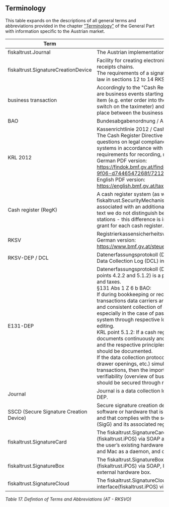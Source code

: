 ## Terminology

This table expands on the descriptions of all general terms and abbreviations provided in the chapter ["Terminology"](../../general/terminology/terminology.md) of the General Part with information specific to the Austrian market.

| **Term**                                | **Description**                                                                                                                                                                                                                                                                                                                                                                                                                                                                                                                                                                                                                                                                                                                                                                                                                                                                                                                                                                                                                                                                                                                                                                                          |
|-----------------------------------------|----------------------------------------------------------------------------------------------------------------------------------------------------------------------------------------------------------------------------------------------------------------------------------------------------------------------------------------------------------------------------------------------------------------------------------------------------------------------------------------------------------------------------------------------------------------------------------------------------------------------------------------------------------------------------------------------------------------------------------------------------------------------------------------------------------------------------------------------------------------------------------------------------------------------------------------------------------------------------------------------------------------------------------------------------------------------------------------------------------------------------------------------------------------------------------------------------------|
| fiskaltrust.Journal                     | The Austrian implementation of the Journal enforces the RKSV DEP.                                                                                                                                                                                                                                                                                                                                                                                                                                                                                                                                                                                                                                                                                                                                                                                                                                                                                                                                                                                                                                                                                                                                        |
| fiskaltrust.SignatureCreationDevice     | Facility for creating electronic signatures, which guarantees immutability of receipts chains.<br />The requirements of a signature creation device are defined in the Austrian law in sections 12 to 14 RKSV.                                                                                                                                                                                                                                                                                                                                                                                                                                                                                                                                                                                                                                                                                                                                                                                                                                                                                                                                                                                           |
| business transaction                    | Accordingly to the "Cash Register Directive 2012", business transactions are business events starting with the initial recording of each ordered sales item (e.g. enter order into the POS system, article-scan at the cash desk, switch on the taximeter) and ending with a payment exchange which takes place between the business owners and the customer.                                                                                                                                                                                                                                                                                                                                                                                                                                                                                                                                                                                                                                                                                                                                                                                                                                            |
| BAO                                     | Bundesabgabenordnung / Austrian Fiscal Code                                                                                                                                                                                                                                                                                                                                                                                                                                                                                                                                                                                                                                                                                                                                                                                                                                                                                                                                                                                                                                                                                                                                                              |
| KRL 2012                                | Kassenrichtlinie 2012 / Cash Register Directive 2012<br />The Cash Register Directive 2012 provides answers to frequently asked questions on legal compliance regarding cash registers/point of sale systems in accordance with the changes to the relevant statutory requirements for recording, retention, and technology.<br />German PDF version:<br /><https://findok.bmf.gv.at/findok/resources/pdf/fdea69e7-6370-4555-9f06-d7446547268f/72122.1.X.X.pdf><br />English PDF version:<br />https://english.bmf.gv.at/taxation/Security_Device_in_Cash_Registers.html                                                                                                                                                                                                                                                                                                                                                                                                                                                                                                                                                                                                                                 |
| Cash register (RegK)                    | A cash register system (as well as classic cash register) combined with a fiskaltrust.SecurityMechanism is a POS system in terms of RKSV. It may be associated with an additional input station. For simplicity in the following text we do not distinguish between the cash register itself and input stations - this difference is important only for the calculation of the state grant for each cash register.                                                                                                                                                                                                                                                                                                                                                                                                                                                                                                                                                                                                                                                                                                                                                                                       |
| RKSV                                    | Registrierkassensicherheitsverordnung / Cash Register Ordinance (RKSV)<br />German version:<br /><https://www.bmf.gv.at/steuern/Registrierkassensicherheitsverordnung.html>                                                                                                                                                                                                                                                                                                                                                                                                                                                                                                                                                                                                                                                                                                                                                                                                                                                                                                                                                                                                                                            |
| RKSV-DEP / DCL                          | Datenerfassungsprotokoll (DEP) /<br />Data Collection Log (DCL) in accordance to the RKSV                                                                                                                                                                                                                                                                                                                                                                                                                                                                                                                                                                                                                                                                                                                                                                                                                                                                                                                                                                                                                                                                                                                |
| E131-DEP                                | Datenerfassungsprotokoll (DEPI pursuant to §131 BAO as well as KRL points 4.2.2 and 5.1.2) is a protocol for all data collection relevant to dues and taxes.<br />§131 Abs 1 Z 6 b BAO:<br />If during bookkeeping or recording or during the collection of business transactions data carriers are used, an inspection of the complete, correct and consistent collection of all business transactions should be possible, especially in the case of password determination with electronic recording system through respective logging of the data collection and subsequent editing.<br />KRL point 5.1.2: If a cash register type 3 is used, a running event protocols documents continuously and chronologically, the business transactions and the respective principles (e.g. individual services, sold products) should be documented.<br />If the data collection protocol also logs other events (e.g. master data, cash drawer openings, etc.) simultaneously to the collection of business transactions, then the importing via control software and hence the verifiability (overview of business transactions by a competent third party) should be secured through respective formatting. |
| Journal                                 | Journal is a data collection log with content in accordance to the RKSV-DEP.                                                                                                                                                                                                                                                                                                                                                                                                                                                                                                                                                                                                                                                                                                                                                                                                                                                                                                                                                                                                                                                                                                                             |
| SSCD (Secure Signature Creation Device) | Secure signature creation device (see §3 Z 23 RKSV) - configured software or hardware that is used to process the signature creation data and that complies with the security requirements of the Signature Law (SigG) and its associated regulations.                                                                                                                                                                                                                                                                                                                                                                                                                                                                                                                                                                                                                                                                                                                                                                                                                                                                                                                                                   |
| fiskaltrust.SignatureCard               | The fiskaltrust.SignatureCard can be addressed with the uniform interface (fiskaltrust.iPOS) via SOAP and REST protocols. This product is installed on the user’s existing hardware and runs on Windows as a service, on Linux and Mac as a daemon, and on mobile devices as a background worker.                                                                                                                                                                                                                                                                                                                                                                                                                                                                                                                                                                                                                                                                                                                                                                                                                                                                                                        |
| fiskaltrust.SignatureBox                | The fiskaltrust.SignatureBox can be addressed with the uniform interface (fiskaltrust.iPOS) via SOAP, REST, TCP/IP and RS232 and is provided as an external hardware box.                                                                                                                                                                                                                                                                                                                                                                                                                                                                                                                                                                                                                                                                                                                                                                                                                                                                                                                                                                                                                                |
| fiskaltrust.SignatureCloud              | The fiskaltrust.SignatureCloud can be addressed using the uniform interface(fiskaltrust.iPOS) via REST and is hosted in the cloud.                                                                                                                                                                                                                                                                                                                                                                                                                                                                                                                                                                                                                                                                                                                                                                                                                                                                                                                                                                                                                                                                       |

<span id="_Toc510009099" class="anchor"></span>*Table 17. Defintion of Terms and Abbreviations (AT - RKSVO)*
